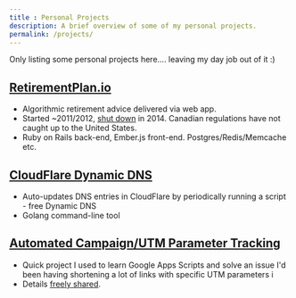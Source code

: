 ```yaml
---
title : Personal Projects
description: A brief overview of some of my personal projects.
permalink: /projects/
---
```


Only listing some personal projects here.... leaving my day job out of it :)

## [RetirementPlan.io](https://www.retirementplan.io)

- Algorithmic retirement advice delivered via web app.
- Started ~2011/2012, [shut down][] in 2014. Canadian regulations have not caught up to the United States.
- Ruby on Rails back-end, Ember.js front-end. Postgres/Redis/Memcache etc.

[shut down]: (/2015-01-23-shutting-down-retirementplan-io/)

## [CloudFlare Dynamic DNS](https://github.com/brandonparsons/go_cloudflare_dyndns) ##

- Auto-updates DNS entries in CloudFlare by periodically running a script - free Dynamic DNS
- Golang command-line tool

## [Automated Campaign/UTM Parameter Tracking][post] ##

- Quick project I used to learn Google Apps Scripts and solve an issue I'd been having shortening a lot of links with specific UTM parameters i
- Details [freely shared][post].

[post]: /2012/external-campaign-link-tracking/
